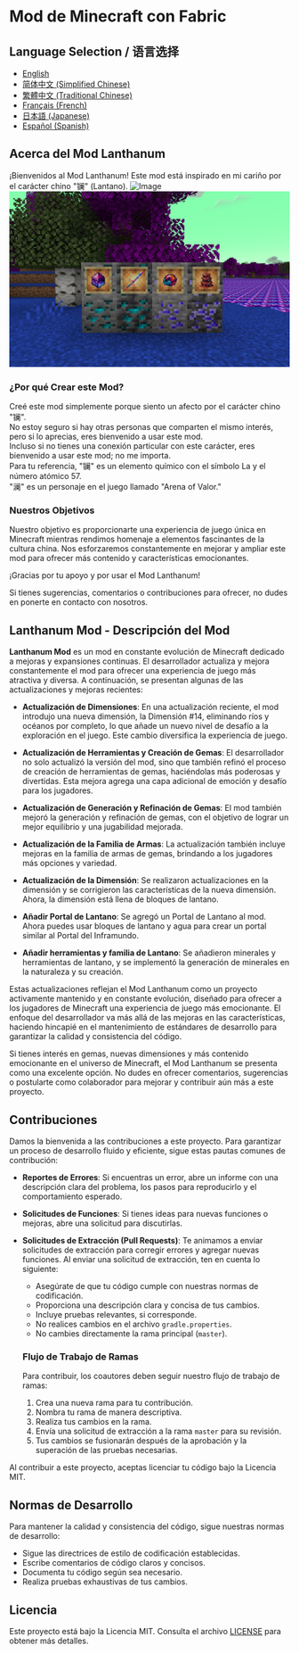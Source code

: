 # Mod de Minecraft con Fabric

## Language Selection / 语言选择

- [English](README.md)
- [简体中文 (Simplified Chinese)](README_ZH.md)
- [繁體中文 (Traditional Chinese)](README_TW.md)
- [Français (French)](README_FR.md)
- [日本語 (Japanese)](README_JA.md)
- [Español (Spanish)](README_ES.md)

## Acerca del Mod Lanthanum

¡Bienvenidos al Mod Lanthanum! Este mod está inspirado en mi cariño por el carácter chino "镧" (Lantano).
![Image](gallery/lanthanum_1.png)
![Image](gallery/lanthanum_2.png)

### ¿Por qué Crear este Mod?

Creé este mod simplemente porque siento un afecto por el carácter chino "镧". <br/>
No estoy seguro si hay otras personas que comparten el mismo interés, pero si lo aprecias, eres bienvenido a usar este mod.<br/>
Incluso si no tienes una conexión particular con este carácter, eres bienvenido a usar este mod; no me importa.<br/>
Para tu referencia, "镧" es un elemento químico con el símbolo La y el número atómico 57.<br/>
"澜" es un personaje en el juego llamado "Arena of Valor."

### Nuestros Objetivos

Nuestro objetivo es proporcionarte una experiencia de juego única en Minecraft mientras rendimos homenaje a elementos fascinantes de la cultura china. Nos esforzaremos constantemente en mejorar y ampliar este mod para ofrecer más contenido y características emocionantes.

¡Gracias por tu apoyo y por usar el Mod Lanthanum!

Si tienes sugerencias, comentarios o contribuciones para ofrecer, no dudes en ponerte en contacto con nosotros.

## Lanthanum Mod - Descripción del Mod

**Lanthanum Mod** es un mod en constante evolución de Minecraft dedicado a mejoras y expansiones continuas. El desarrollador actualiza y mejora constantemente el mod para ofrecer una experiencia de juego más atractiva y diversa. A continuación, se presentan algunas de las actualizaciones y mejoras recientes:

- **Actualización de Dimensiones**: En una actualización reciente, el mod introdujo una nueva dimensión, la Dimensión #14, eliminando ríos y océanos por completo, lo que añade un nuevo nivel de desafío a la exploración en el juego. Este cambio diversifica la experiencia de juego.

- **Actualización de Herramientas y Creación de Gemas**: El desarrollador no solo actualizó la versión del mod, sino que también refinó el proceso de creación de herramientas de gemas, haciéndolas más poderosas y divertidas. Esta mejora agrega una capa adicional de emoción y desafío para los jugadores.

- **Actualización de Generación y Refinación de Gemas**: El mod también mejoró la generación y refinación de gemas, con el objetivo de lograr un mejor equilibrio y una jugabilidad mejorada.

- **Actualización de la Familia de Armas**: La actualización también incluye mejoras en la familia de armas de gemas, brindando a los jugadores más opciones y variedad.

- **Actualización de la Dimensión**: Se realizaron actualizaciones en la dimensión y se corrigieron las características de la nueva dimensión. Ahora, la dimensión está llena de bloques de lantano.

- **Añadir Portal de Lantano**: Se agregó un Portal de Lantano al mod. Ahora puedes usar bloques de lantano y agua para crear un portal similar al Portal del Inframundo.

- **Añadir herramientas y familia de Lantano**: Se añadieron minerales y herramientas de lantano, y se implementó la generación de minerales en la naturaleza y su creación.

Estas actualizaciones reflejan el Mod Lanthanum como un proyecto activamente mantenido y en constante evolución, diseñado para ofrecer a los jugadores de Minecraft una experiencia de juego más emocionante. El enfoque del desarrollador va más allá de las mejoras en las características, haciendo hincapié en el mantenimiento de estándares de desarrollo para garantizar la calidad y consistencia del código.

Si tienes interés en gemas, nuevas dimensiones y más contenido emocionante en el universo de Minecraft, el Mod Lanthanum se presenta como una excelente opción. No dudes en ofrecer comentarios, sugerencias o postularte como colaborador para mejorar y contribuir aún más a este proyecto.

## Contribuciones

Damos la bienvenida a las contribuciones a este proyecto. Para garantizar un proceso de desarrollo fluido y eficiente, sigue estas pautas comunes de contribución:

- **Reportes de Errores**: Si encuentras un error, abre un informe con una descripción clara del problema, los pasos para reproducirlo y el comportamiento esperado.

- **Solicitudes de Funciones**: Si tienes ideas para nuevas funciones o mejoras, abre una solicitud para discutirlas.

- **Solicitudes de Extracción (Pull Requests)**: Te animamos a enviar solicitudes de extracción para corregir errores y agregar nuevas funciones. Al enviar una solicitud de extracción, ten en cuenta lo siguiente:
    - Asegúrate de que tu código cumple con nuestras normas de codificación.
    - Proporciona una descripción clara y concisa de tus cambios.
    - Incluye pruebas relevantes, si corresponde.
    - No realices cambios en el archivo `gradle.properties`.
    - No cambies directamente la rama principal (`master`).

  ### Flujo de Trabajo de Ramas

  Para contribuir, los coautores deben seguir nuestro flujo de trabajo de ramas:
    1. Crea una nueva rama para tu contribución.
    2. Nombra tu rama de manera descriptiva.
    3. Realiza tus cambios en la rama.
    4. Envía una solicitud de extracción a la rama `master` para su revisión.
    5. Tus cambios se fusionarán después de la aprobación y la superación de las pruebas necesarias.

Al contribuir a este proyecto, aceptas licenciar tu código bajo la Licencia MIT.

## Normas de Desarrollo

Para mantener la calidad y consistencia del código, sigue nuestras normas de desarrollo:

- Sigue las directrices de estilo de codificación establecidas.
- Escribe comentarios de código claros y concisos.
- Documenta tu código según sea necesario.
- Realiza pruebas exhaustivas de tus cambios.

## Licencia

Este proyecto está bajo la Licencia MIT. Consulta el archivo [LICENSE](LICENSE) para obtener más detalles.
